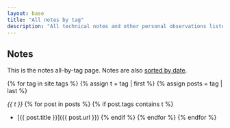 ```yaml
---
layout: base
title: "All notes by tag"
description: "All technical notes and other personal observations listed by tag"
---
```


## Notes
This is the notes all-by-tag page. Notes are also [sorted by date](../all-by-date/).

{% for tag in site.tags %}
  {% assign t = tag | first %}
  {% assign posts = tag | last %}

*{{ t }}*
  {% for post in posts %}
    {% if post.tags contains t %}
  - [{{ post.title }}]({{ post.url }})
    {% endif %}
  {% endfor %}
{% endfor %}